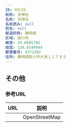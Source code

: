 ```yaml
---
ID: YOt2S
総称: 天神社
名称: 天神社
名称読み: null
別名: null
都道府県: 静岡県
区域: 掛川市
緯度: 34.6685702
経度: 138.0140944
郵便番号: 4371302
住所: 静岡県掛川市大渕１１７８９
---
```


## その他

### 参考URL

| URL | 説明          |
| --- | ------------- |
|     | OpenStreetMap |

